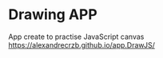 # Drawing APP
App create to practise JavaScript canvas <br>
https://alexandrecrzb.github.io/app.DrawJS/
